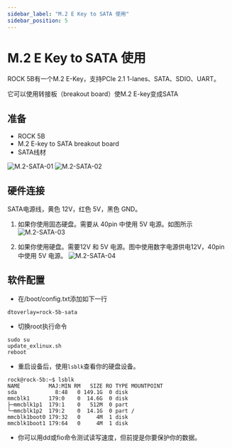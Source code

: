 ```yaml
---
sidebar_label: "M.2 E Key to SATA 使用"
sidebar_position: 5
---
```


# M.2 E Key to SATA 使用

ROCK 5B有一个M.2 E-Key，支持PCIe 2.1 1-lanes、SATA、SDIO、UART。

它可以使用转接板（breakout board）使M.2 E-key变成SATA

## 准备

- ROCK 5B
- M.2 E-key to SATA breakout board
- SATA线材

![M.2-SATA-01](/zh/img/rock5b/m2-sata-01.webp)
![M.2-SATA-02](/zh/img/rock5b/m2-sata-02.webp)

## 硬件连接

SATA电源线，黄色 12V，红色 5V，黑色 GND。

1. 如果你使用固态硬盘。需要从 40pin 中使用 5V 电源。如图所示
   ![M.2-SATA-03](/zh/img/rock5b/m2-sata-03.webp)

2. 如果你使用硬盘。需要12V 和 5V 电源。图中使用数字电源供电12V，40pin 中使用 5V 电源。
   ![M.2-SATA-04](/zh/img/rock5b/m2-sata-04.webp)

## 软件配置

- 在/boot/config.txt添加如下一行

```
dtoverlay=rock-5b-sata
```

- 切换root执行命令

```
sudo su
update_exlinux.sh
reboot
```

- 重启设备后，使用`lsblk`查看你的硬盘设备。

```
rock@rock-5b:~$ lsblk
NAME         MAJ:MIN RM   SIZE RO TYPE MOUNTPOINT
sda            8:48   0 149.1G  0 disk
mmcblk1      179:0    0  14.6G  0 disk
├─mmcblk1p1  179:1    0   512M  0 part
└─mmcblk1p2  179:2    0  14.1G  0 part /
mmcblk1boot0 179:32   0     4M  1 disk
mmcblk1boot1 179:64   0     4M  1 disk
```

- 你可以用dd或fio命令测试读写速度，但前提是你要保护你的数据。
